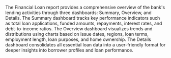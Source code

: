 The Financial Loan report provides a comprehensive overview of the bank's lending activities through three dashboards: Summary, Overview, and Details. The Summary dashboard tracks key performance indicators such as total loan applications, funded amounts, repayments, interest rates, and debt-to-income ratios. The Overview dashboard visualizes trends and distributions using charts based on issue dates, regions, loan terms, employment length, loan purposes, and home ownership. The Details dashboard consolidates all essential loan data into a user-friendly format for deeper insights into borrower profiles and loan performance.
